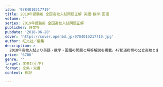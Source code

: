 ```yaml
---
isbn: '9784010217719'
title: 2019年受験用 全国高校入試問題正解 英語･数学･国語
volume: ''
series: 2019年受験用 全国高校入試問題正解
publisher: 旺文社
pubdate: '2018-06-20'
cover: 'https://cover.openbd.jp/9784010217719.jpg'
author: 旺文社／編集
description: >
  2018年高校入試より英語・数学・国語の問題と解答解説を掲載。47都道府県の公立高校と主な国立･私立および高等専門学校を収録。都道府県別･高校ごとに｢出題傾向と対策｣、問題ごとに詳しい｢解き方｣を解説。英語リスニング問題はＣＤ２枚つき。最新の高校入試問題を系統的に分析・学習できる入試対策必須の一冊。思考力を問う問題には、思考力マークを表記。
price: '6700'
genre: ''
target: 学参I(小中)
format: 全集・双書
content: 総記

---
```

